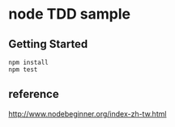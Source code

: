 # node TDD sample

## Getting Started

```shell
npm install
npm test
```

## reference

<http://www.nodebeginner.org/index-zh-tw.html>
